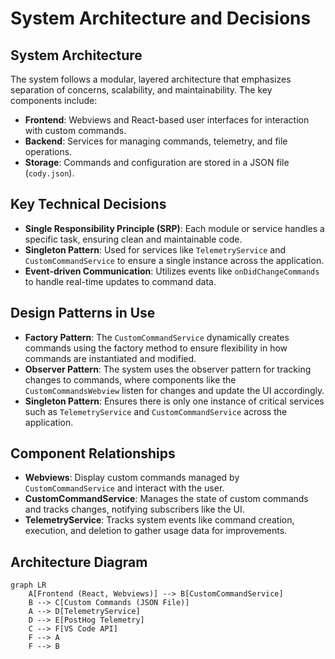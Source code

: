 # System Architecture and Decisions

## System Architecture
The system follows a modular, layered architecture that emphasizes separation of concerns, scalability, and maintainability. The key components include:
- **Frontend**: Webviews and React-based user interfaces for interaction with custom commands.
- **Backend**: Services for managing commands, telemetry, and file operations.
- **Storage**: Commands and configuration are stored in a JSON file (`cody.json`).

## Key Technical Decisions
- **Single Responsibility Principle (SRP)**: Each module or service handles a specific task, ensuring clean and maintainable code.
- **Singleton Pattern**: Used for services like `TelemetryService` and `CustomCommandService` to ensure a single instance across the application.
- **Event-driven Communication**: Utilizes events like `onDidChangeCommands` to handle real-time updates to command data.

## Design Patterns in Use
- **Factory Pattern**: The `CustomCommandService` dynamically creates commands using the factory method to ensure flexibility in how commands are instantiated and modified.
- **Observer Pattern**: The system uses the observer pattern for tracking changes to commands, where components like the `CustomCommandsWebview` listen for changes and update the UI accordingly.
- **Singleton Pattern**: Ensures there is only one instance of critical services such as `TelemetryService` and `CustomCommandService` across the application.

## Component Relationships
- **Webviews**: Display custom commands managed by `CustomCommandService` and interact with the user.
- **CustomCommandService**: Manages the state of custom commands and tracks changes, notifying subscribers like the UI.
- **TelemetryService**: Tracks system events like command creation, execution, and deletion to gather usage data for improvements.

## Architecture Diagram
```mermaid
graph LR
    A[Frontend (React, Webviews)] --> B[CustomCommandService]
    B --> C[Custom Commands (JSON File)]
    A --> D[TelemetryService]
    D --> E[PostHog Telemetry]
    C --> F[VS Code API]
    F --> A
    F --> B
```